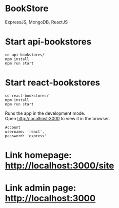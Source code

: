 # BookStore
ExpressJS, MongoDB, ReactJS 

# Start api-bookstores
````
cd api-bookstores/
npm install
npm run start
````
# Start react-bookstores
````
cd react-bookstores/
npm install
npm run start
````

Runs the app in the development mode.<br>
Open [http://localhost:3000](http://localhost:3000) to view it in the browser.
````
Account 
username: 'react',
password: 'express'
````

# Link homepage: [http://localhost:3000/site](http://localhost:3000/site)
# Link admin page: [http://localhost:3000](http://localhost:3000)